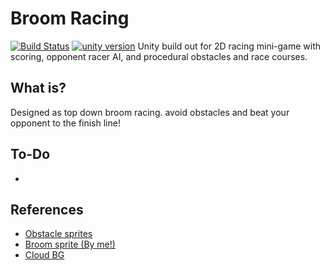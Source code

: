# Broom Racing
[![Build Status](https://api.travis-ci.com/reakain/Broom-Racing.svg?branch=master)](https://travis-ci.com/reakain/Broom-Racing)
[![unity version](https://img.shields.io/badge/unity%20version-2019.1.14f1-green.svg)]()
Unity build out for 2D racing mini-game with scoring, opponent racer AI, and procedural obstacles and race courses.

## What is?
Designed as top down broom racing. avoid obstacles and beat your opponent to the finish line!

## To-Do
 - 

## References
 - [Obstacle sprites](https://opengameart.org/content/496-pixel-art-icons-for-medievalfantasy-rpg)
 - [Broom sprite (By me!)](https://reakain.itch.io/)
 - [Cloud BG](https://www.pexels.com/photo/air-atmosphere-blue-blue-sky-314726/)